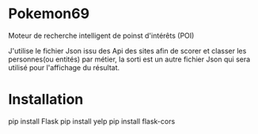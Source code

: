 # Pokemon69
Moteur de recherche intelligent de poinst d'intérêts (POI)

J'utilise le fichier Json issu des Api des sites afin de scorer et classer les personnes(ou entités) par métier, la sorti est un autre fichier Json qui sera utilisé pour l'affichage du résultat.


# Installation
pip install Flask
pip install yelp
pip install flask-cors
